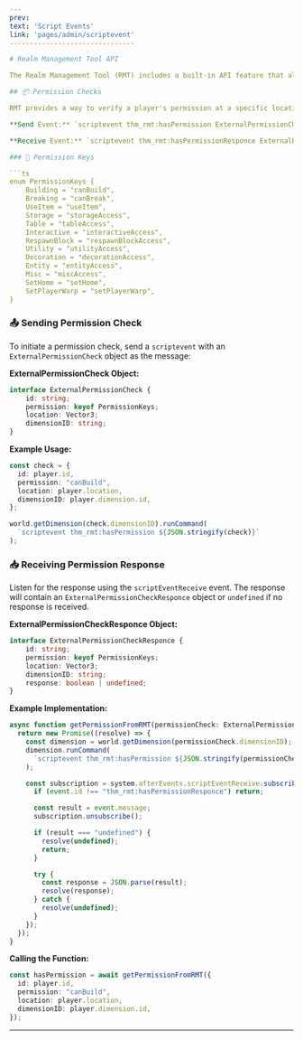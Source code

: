 ```yaml
---
prev:
text: 'Script Events'
link: 'pages/admin/scriptevent'
-------------------------------

# Realm Management Tool API

The Realm Management Tool (RMT) includes a built-in API feature that allows other Add-On developers to interact with RMT through script events. This API is in early development, and more features and hooks will be added in the future.

## 📦 Permission Checks

RMT provides a way to verify a player's permission at a specific location using script events.

**Send Event:** `scriptevent thm_rmt:hasPermission ExternalPermissionCheck`

**Receive Event:** `scriptevent thm_rmt:hasPermissionResponce ExternalPermissionCheckResponce or undefined`

### 🔑 Permission Keys

```ts
enum PermissionKeys {
    Building = "canBuild",
    Breaking = "canBreak",
    UseItem = "useItem",
    Storage = "storageAccess",
    Table = "tableAccess",
    Interactive = "interactiveAccess",
    RespawnBlock = "respawnBlockAccess",
    Utility = "utilityAccess",
    Decoration = "decorationAccess",
    Entity = "entityAccess",
    Misc = "miscAccess",
    SetHome = "setHome",
    SetPlayerWarp = "setPlayerWarp",
}
```

### 📤 Sending Permission Check

To initiate a permission check, send a `scriptevent` with an `ExternalPermissionCheck` object as the message:

**ExternalPermissionCheck Object:**

```ts
interface ExternalPermissionCheck {
    id: string;
    permission: keyof PermissionKeys;
    location: Vector3;
    dimensionID: string;
}
```

**Example Usage:**

```ts
const check = {
  id: player.id,
  permission: "canBuild",
  location: player.location,
  dimensionID: player.dimension.id,
};

world.getDimension(check.dimensionID).runCommand(
  `scriptevent thm_rmt:hasPermission ${JSON.stringify(check)}`
);
```

### 📥 Receiving Permission Response

Listen for the response using the `scriptEventReceive` event. The response will contain an `ExternalPermissionCheckResponce` object or `undefined` if no response is received.

**ExternalPermissionCheckResponce Object:**

```ts
interface ExternalPermissionCheckResponce {
    id: string;
    permission: keyof PermissionKeys;
    location: Vector3;
    dimensionID: string;
    response: boolean | undefined;
}
```

**Example Implementation:**

```ts
async function getPermissionFromRMT(permissionCheck: ExternalPermissionCheck): Promise<ExternalPermissionCheckResponce | undefined> {
  return new Promise((resolve) => {
    const dimension = world.getDimension(permissionCheck.dimensionID);
    dimension.runCommand(
      `scriptevent thm_rmt:hasPermission ${JSON.stringify(permissionCheck)}`
    );

    const subscription = system.afterEvents.scriptEventReceive.subscribe((event) => {
      if (event.id !== "thm_rmt:hasPermissionResponce") return;

      const result = event.message;
      subscription.unsubscribe();

      if (result === "undefined") {
        resolve(undefined);
        return;
      }

      try {
        const response = JSON.parse(result);
        resolve(response);
      } catch {
        resolve(undefined);
      }
    });
  });
}
```

**Calling the Function:**

```ts
const hasPermission = await getPermissionFromRMT({
  id: player.id,
  permission: "canBuild",
  location: player.location,
  dimensionID: player.dimension.id,
});
```

---
```

